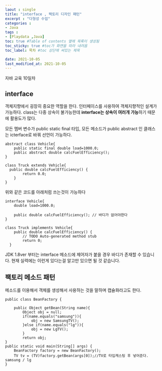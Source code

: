 ```yaml
---
laout : single
title: "interface , 팩토리 디자인 패턴"
excerpt : "다형성 수업"
categories :
- Java
tags :
- [Playdata ,Java]
toc: true #Table of contents 옆에 목록이 생성됨
toc_sticky: true #toc가 화면을 따라 내려옴
toc_label: 목차 #toc 상단에 써있는 제목

date: 2021-10-05
last_modified_at: 2021-10-05
---
```

자바 교육 10일차

## interface

객체지향에서 굉장히 중요한 역할을 한다. 인터페이스를 사용하여 객체지향적인 설계가 가능하다. class는 다중 상속이 불가능한데 <b>interface는 상속이 여러개 가능</b>하기 때문에 활용도가 많다.

모든 멤버 변수가 public static final 타입, 모든 메소드가 public abstract 인 클래스는 icterface로 바꿔 선언이 가능하다.

```
abstract class Vehicle{
	public static final double load=1000.0;
	public abstract double calcFuelEfficiency();
}

class Truck extends Vehicle{
  public double calcFuelEfficiency() {
		return 0.0;
	}
}
```

위와 같은 코드를 아래처럼 쓰는것이 가능하다
```
interface Vehicle{
	double load=1000.0;

	public double calcFuelEfficiency(); // 바디가 없어야한다
}

class Truck implements Vehicle{
	public double calcFuelEfficiency() {
		// TODO Auto-generated method stub
		return 0;
  }
```

JDK 1.8ver 부터는 interface 메소드에 제어자가 붙을 경우 바디가 존재할 수 있습니다. 현재 실력에는 이런게 있다는걸 알고만 있으면 될 것 같습니다.

## 팩토리 메소드 패턴

메소드를 이용해서 객체를 생성해서 사용하는 것을 말하며 캡슐화라고도 한다.
```
public class BeanFactory {

	public Object getBean(String name){
		Object obj = null;
		if(name.equals("samsung")){
			obj = new SamsungTV();
		}else if(name.equals("lg")){
			obj = new LgTV();
		}
		return obj;
}
public static void main(String[] args) {
	BeanFactory factory = new BeanFactory();
	TV tv = (TV)factory.getBean(args[0]);//TV로 타입캐스팅 후 넣어준다. samsung / lg
}
```
